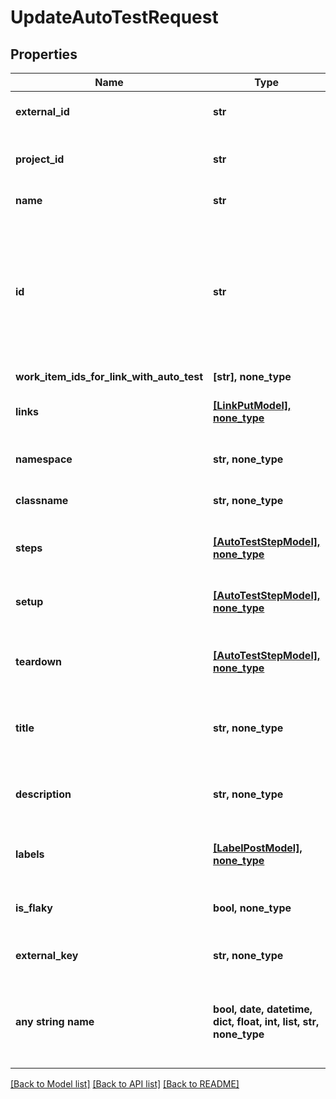 # UpdateAutoTestRequest


## Properties
Name | Type | Description | Notes
------------ | ------------- | ------------- | -------------
**external_id** | **str** | External ID of the autotest | 
**project_id** | **str** | Unique ID of the autotest project | 
**name** | **str** | Name of the autotest | 
**id** | **str** | Used for search autotest. If value equals Guid mask filled with zeros, search will be executed using ExternalId | [optional] 
**work_item_ids_for_link_with_auto_test** | **[str], none_type** |  | [optional] 
**links** | [**[LinkPutModel], none_type**](LinkPutModel.md) | Collection of the autotest links | [optional] 
**namespace** | **str, none_type** | Name of the autotest namespace | [optional] 
**classname** | **str, none_type** | Name of the autotest class | [optional] 
**steps** | [**[AutoTestStepModel], none_type**](AutoTestStepModel.md) | Collection of the autotest steps | [optional] 
**setup** | [**[AutoTestStepModel], none_type**](AutoTestStepModel.md) | Collection of the autotest setup steps | [optional] 
**teardown** | [**[AutoTestStepModel], none_type**](AutoTestStepModel.md) | Collection of the autotest teardown steps | [optional] 
**title** | **str, none_type** | Name of the autotest in autotest&#39;s card | [optional] 
**description** | **str, none_type** | Description of the autotest in autotest&#39;s card | [optional] 
**labels** | [**[LabelPostModel], none_type**](LabelPostModel.md) | Collection of the autotest labels | [optional] 
**is_flaky** | **bool, none_type** | Indicates if the autotest is marked as flaky | [optional] 
**external_key** | **str, none_type** | External key of the autotest | [optional] 
**any string name** | **bool, date, datetime, dict, float, int, list, str, none_type** | any string name can be used but the value must be the correct type | [optional]

[[Back to Model list]](../README.md#documentation-for-models) [[Back to API list]](../README.md#documentation-for-api-endpoints) [[Back to README]](../README.md)


